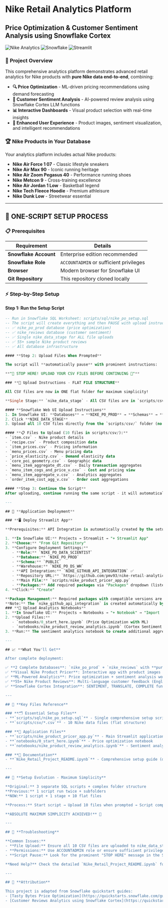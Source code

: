 # Nike Retail Analytics Platform
## Price Optimization & Customer Sentiment Analysis using Snowflake Cortex

![Nike Analytics](https://img.shields.io/badge/Nike-Analytics-orange.svg) ![Snowflake](https://img.shields.io/badge/Snowflake-Cortex-blue.svg) ![Streamlit](https://img.shields.io/badge/Streamlit-App-red.svg)

### 🎯 **Project Overview**

This comprehensive analytics platform demonstrates advanced retail analytics for Nike products with **pure Nike data end-to-end**, combining:

- **🔍 Price Optimization** - ML-driven pricing recommendations using demand forecasting
- **🧠 Customer Sentiment Analysis** - AI-powered review analysis using Snowflake Cortex LLM functions  
- **📊 Interactive Dashboards** - Visual product selection with real-time insights
- **🎨 Enhanced User Experience** - Product images, sentiment visualization, and intelligent recommendations

### 🏆 **Nike Products in Your Database**

Your analytics platform includes actual Nike products:
- **Nike Air Force 1 07** - Classic lifestyle sneakers
- **Nike Air Max 90** - Iconic running heritage  
- **Nike Air Zoom Pegasus 40** - Performance running shoes
- **Nike Metcon 9** - Cross-training excellence
- **Nike Air Jordan 1 Low** - Basketball legend
- **Nike Tech Fleece Hoodie** - Premium athleisure
- **Nike Dunk Low** - Streetwear essential

---

## 🚀 **ONE-SCRIPT SETUP PROCESS**

### **📋 Prerequisites**

| Requirement | Details |
|-------------|---------|
| **Snowflake Account** | Enterprise edition recommended |
| **Snowflake Role** | `ACCOUNTADMIN` or sufficient privileges |
| **Browser** | Modern browser for Snowflake UI |
| **Git Repository** | This repository cloned locally |

### **⚡ Step-by-Step Setup**

#### **Step 1: Run the Setup Script**
```sql
-- Run in Snowflake SQL Worksheet: scripts/sql/nike_po_setup.sql
-- The script will create everything and then PAUSE with upload instructions
-- ✅ nike_po_prod database (price optimization)
-- ✅ nike_reviews database (customer sentiment)  
-- ✅ Single nike_data_stage for ALL file uploads
-- ✅ 55+ sample Nike product reviews
-- ✅ All database infrastructure

#### **Step 2: Upload Files When Prompted**

The script will **automatically pause** with prominent instructions:

**"🛑 STOP HERE! UPLOAD YOUR CSV FILES BEFORE CONTINUING 🛑"**

### **📁 Upload Instructions - FLAT FILE STRUCTURE**

All CSV files are now in ONE flat folder for maximum simplicity!

**Single Stage:** `nike_data_stage` - All CSV files are in `scripts/csv/` folder

#### **Snowflake Web UI Upload Instructions**
1. In Snowflake UI: **Databases** → **NIKE_PO_PROD** → **Schemas** → **PUBLIC** → **Stages**
2. Click **NIKE_DATA_STAGE**
3. Upload all 10 CSV files directly from the `scripts/csv/` folder (no subfolders needed!)

#### **📋 Files to Upload (10 files in scripts/csv/):**
- `item.csv` - Nike product details
- `recipe.csv` - Product composition data
- `item_prices.csv` - Pricing information
- `menu_prices.csv` - Menu pricing data
- `price_elasticity.csv` - Demand elasticity data
- `core_poi_geometry.csv` - Geographic data
- `menu_item_aggregate_dt.csv` - Daily transaction aggregates
- `menu_item_cogs_and_price_v.csv` - Cost and pricing view
- `menu_item_aggregate_v.csv` - Analytics aggregates
- `order_item_cost_agg_v.csv` - Order cost aggregations

#### **Step 3: Continue the Script**
After uploading, continue running the same script - it will automatically load all data into tables and complete the setup.

---

## 📱 **Application Deployment**

### **🖥️ Deploy Streamlit App**

**Prerequisites:** API Integration is automatically created by the setup script.

1. **In Snowflake UI:** Projects → Streamlit → "+ Streamlit App"
2. **Choose:** "From Git Repository"
3. **Configure Deployment Settings:**
   - **Role:** `NIKE_PO_DATA_SCIENTIST`
   - **Database:** `NIKE_PO_PROD`
   - **Schema:** `PUBLIC`
   - **Warehouse:** `NIKE_PO_DS_WH`
   - **API Integration:** `NIKE_GITHUB_API_INTEGRATION` ✅
   - **Repository URL:** `https://github.com/pmv93/nike-retail-analytics-snowflake-aws`
   - **Main File:** `scripts/nike_product_pricer_app.py`
   - **Packages:** Add required packages via "Packages" dropdown (listed in app comments)
4. **Click:** "Create"

**Package Management:** Required packages with compatible versions are listed in comments at the top of the Streamlit app file. When creating the app in Snowflake, add them via the "Packages" dropdown: pandas==2.0.3, numpy==1.24.3, plotly==5.17.0, matplotlib==3.7.2, seaborn==0.12.2, wordcloud==1.9.2, snowflake-ml-python==1.4.0. Note: streamlit and snowflake-snowpark-python are built-in.
**Note:** The `nike_github_api_integration` is created automatically by the setup script to enable Git repository access.
### **📓 Upload Analytics Notebooks**
1. **In Snowflake UI:** Projects → Notebooks → "+ Notebook" → "Import .ipynb file"
2. **Upload Files:**
   - `notebooks/0_start_here.ipynb` (Price Optimization with ML)
   - `notebooks/nike_product_review_analytics.ipynb` (Cortex Sentiment Analysis)
3. **Run:** The sentiment analytics notebook to create additional aggregated tables

---

## 📈 **What You'll Get**

After complete deployment:

✅ **2 Complete Databases**: `nike_po_prod` + `nike_reviews` with **pure Nike data**  
✅ **Visual Nike Product Pricer**: Interactive app with product images and AI insights  
✅ **ML-Powered Analytics**: Price optimization + sentiment analysis workflows  
✅ **55+ Nike Product Reviews**: Multi-language customer feedback (English, Spanish, French)  
✅ **Snowflake Cortex Integration**: SENTIMENT, TRANSLATE, COMPLETE functions  

---

## 🎯 **Key Files Reference**

### **🗂️ Essential Setup Files**
- **`scripts/sql/nike_po_setup.sql`** - Single comprehensive setup script
- **`scripts/csv/*.csv`** - 10 Nike data files (flat structure)

### **📱 Application Files**  
- **`scripts/nike_product_pricer_app.py`** - Main Streamlit application
- **`notebooks/0_start_here.ipynb`** - Price optimization notebook
- **`notebooks/nike_product_review_analytics.ipynb`** - Sentiment analysis notebook

### **📖 Documentation**
- **`Nike_Retail_Project_README.ipynb`** - Comprehensive setup guide (detailed version)

---

## 🎉 **Setup Evolution - Maximum Simplicity**

**Original:** 3 separate SQL scripts + complex folder structure  
**Previous:** 1 script run twice + subfolders  
**NOW:** 1 script + 1 stage + 10 flat files  

**Process:** Start script → Upload 10 files when prompted → Script completes → Deploy apps

**ABSOLUTE MAXIMUM SIMPLICITY ACHIEVED!** 🚀

---

## 🔧 **Troubleshooting**

**Common Issues:**
- **File Upload:** Ensure all 10 CSV files are uploaded to nike_data_stage
- **Permissions:** Use ACCOUNTADMIN role or ensure sufficient privileges
- **Script Pause:** Look for the prominent "STOP HERE" message in the SQL output

**Need Help?** Check the detailed `Nike_Retail_Project_README.ipynb` for comprehensive guidance.

---

## 📜 **Attribution**

This project is adapted from Snowflake quickstart guides:
- [Tasty Bytes Price Optimization](https://quickstarts.snowflake.com/guide/tasty_bytes_price_optimization_using_snowflake_notebooks_and_streamlit/)
- [Customer Reviews Analytics using Snowflake Cortex](https://quickstarts.snowflake.com/guide/customer_reviews_analytics_using_snowflake_cortex/)
